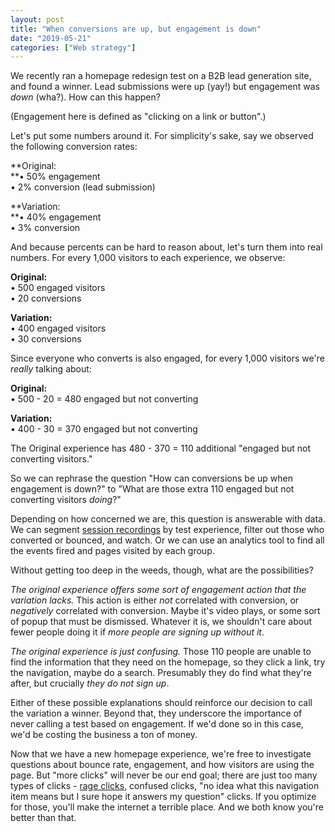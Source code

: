 ```yaml
---
layout: post
title: "When conversions are up, but engagement is down"
date: "2019-05-21"
categories: ["Web strategy"]
---
```


We recently ran a homepage redesign test on a B2B lead generation site, and found a winner. Lead submissions were up (yay!) but engagement was _down_ (wha?). How can this happen?

(Engagement here is defined as "clicking on a link or button".)

Let's put some numbers around it. For simplicity's sake, say we observed the following conversion rates:

**Original:  
**• 50% engagement  
• 2% conversion (lead submission)

**Variation:  
**• 40% engagement  
• 3% conversion

And because percents can be hard to reason about, let's turn them into real numbers. For every 1,000 visitors to each experience, we observe:

**Original:**  
• 500 engaged visitors  
• 20 conversions

**Variation:**  
• 400 engaged visitors  
• 30 conversions

Since everyone who converts is also engaged, for every 1,000 visitors we're _really_ talking about:

**Original:**  
• 500 - 20 = 480 engaged but not converting

**Variation:**  
• 400 - 30 = 370 engaged but not converting

The Original experience has 480 - 370 = 110 additional "engaged but not converting visitors."

So we can rephrase the question "How can conversions be up when engagement is down?" to "What are those extra 110 engaged but not converting visitors _doing_?"

Depending on how concerned we are, this question is answerable with data. We can segment [session recordings](https://www.hotjar.com/session-recordings/) by test experience, filter out those who converted or bounced, and watch. Or we can use an analytics tool to find all the events fired and pages visited by each group.

Without getting too deep in the weeds, though, what are the possibilities?

_The original experience offers some sort of engagement action that the variation lacks._ This action is either _not_ correlated with conversion, or _negatively_ correlated with conversion. Maybe it's video plays, or some sort of popup that must be dismissed. Whatever it is, we shouldn't care about fewer people doing it if _more people are signing up without it_.

_The original experience is just confusing._ Those 110 people are unable to find the information that they need on the homepage, so they click a link, try the navigation, maybe do a search. Presumably they do find what they're after, but crucially _they do not sign up_.

Either of these possible explanations should reinforce our decision to call the variation a winner. Beyond that, they underscore the importance of never calling a test based on engagement. If we'd done so in this case, we'd be costing the business a ton of money.

Now that we have a new homepage experience, we're free to investigate questions about bounce rate, engagement, and how visitors are using the page. But "more clicks" will never be our end goal; there are just too many types of clicks - [rage clicks](https://help.fullstory.com/using-ref/frustration-signals), confused clicks, "no idea what this navigation item means but I sure hope it answers my question" clicks. If you optimize for those, you'll make the internet a terrible place. And we both know you're better than that.
